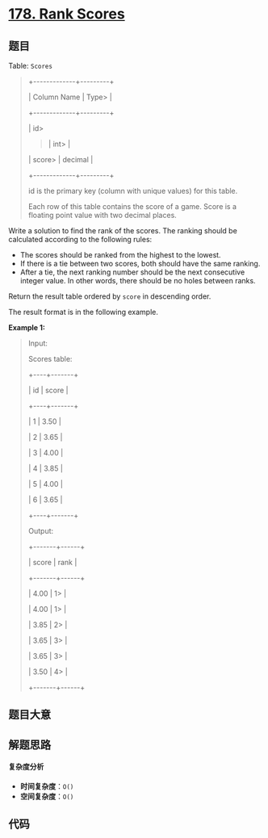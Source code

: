 # [178. Rank Scores](https://leetcode.com/problems/rank-scores/)

## 题目

Table: `Scores`

> +-------------+---------+
>
> | Column Name | Type>
> |
>
> +-------------+---------+
>
> | id>
>
> > | int>
> > |
>
> | score>
> | decimal |
>
> +-------------+---------+
>
> id is the primary key (column with unique values) for this table.
>
> Each row of this table contains the score of a game. Score is a floating point value with two decimal places.

Write a solution to find the rank of the scores. The ranking should be
calculated according to the following rules:

- The scores should be ranked from the highest to the lowest.
- If there is a tie between two scores, both should have the same ranking.
- After a tie, the next ranking number should be the next consecutive integer value. In other words, there should be no holes between ranks.

Return the result table ordered by `score` in descending order.

The result format is in the following example.

**Example 1:**

> Input:
>
> Scores table:
>
> +----+-------+
>
> | id | score |
>
> +----+-------+
>
> | 1 | 3.50 |
>
> | 2 | 3.65 |
>
> | 3 | 4.00 |
>
> | 4 | 3.85 |
>
> | 5 | 4.00 |
>
> | 6 | 3.65 |
>
> +----+-------+
>
> Output:
>
> +-------+------+
>
> | score | rank |
>
> +-------+------+
>
> | 4.00 | 1>
> |
>
> | 4.00 | 1>
> |
>
> | 3.85 | 2>
> |
>
> | 3.65 | 3>
> |
>
> | 3.65 | 3>
> |
>
> | 3.50 | 4>
> |
>
> +-------+------+

## 题目大意

## 解题思路

#### 复杂度分析

- **时间复杂度**：`O()`
- **空间复杂度**：`O()`

## 代码

```javascript

```
